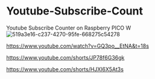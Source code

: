 # Youtube-Subscribe-Count
Youtube Subscribe Counter on Raspberry PICO W
![519a3e16-c237-4270-95fe-668275c54278](https://github.com/YakrooThai/Youtube-Subscribe-Count/assets/56666070/4005393c-16e3-49a2-b0d6-e3fcb5b95f70)

https://www.youtube.com/watch?v=GQ3po__EtNA&t=18s

https://www.youtube.com/shorts/JP78f6G36gk

https://www.youtube.com/shorts/HJXl6X5At3s
